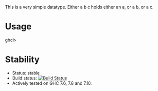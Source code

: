 This is a very simple datatype. Either a b c holds either an a, or a b, or a c.

# Usage

ghci> 

# Stability

* Status: stable
* Build status: [![Build Status](https://travis-ci.org/keera-studios/data-either3.svg?branch=master)](https://travis-ci.org/keera-studios/data-either3)
* Actively tested on GHC 7.6, 7.8 and 7.10.
